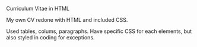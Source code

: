  Curriculum Vitae in HTML
 
 My own CV redone with HTML and included CSS.
 
 Used tables, colums, paragraphs. 
 Have specific CSS for each elements, but also styled in coding for exceptions.
